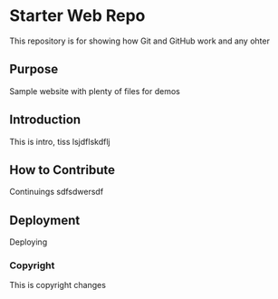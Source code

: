 # Starter Web Repo

This repository is for showing how Git and GitHub work and any ohter

## Purpose

Sample website with plenty of files for demos

## Introduction

This is intro, tiss         lsjdflskdflj

## How to Contribute

Continuings sdfsdwersdf

## Deployment

Deploying

### Copyright

This is copyright changes